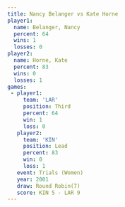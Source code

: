 ```yaml
---
title: Nancy Belanger vs Kate Horne
player1:               
  name: Belanger, Nancy
  percent: 64          
  wins: 1              
  losses: 0            
player2:               
  name: Horne, Kate    
  percent: 83          
  wins: 0              
  losses: 1            
games:
 - player1:         
     team: 'LAR'    
     position: Third
     percent: 64    
     win: 1         
     loss: 0        
   player2:        
     team: 'KIN'   
     position: Lead
     percent: 83   
     win: 0        
     loss: 1       
   event: Trials (Women)
   year: 2001           
   draw: Round Robin(7) 
   score: KIN 5 - LAR 9 
---
```

